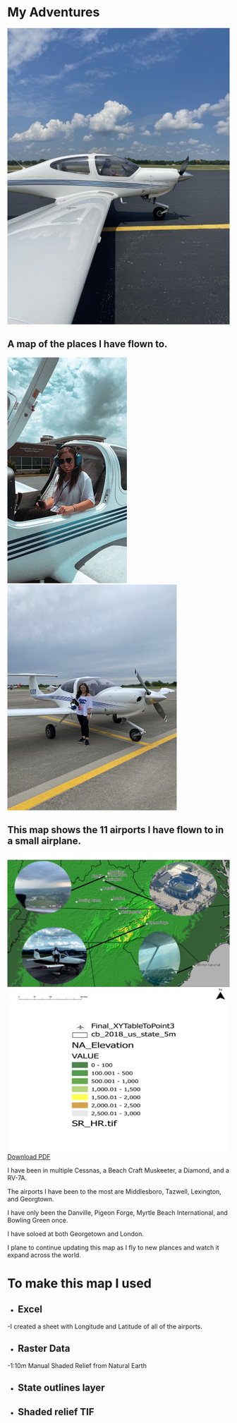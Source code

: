 # My Adventures
 ![Image of me](meinside.jpg)

## A map of the places I have flown to.

![Image of me](me.jpg) ![Image of me](theone.jpg) 



## This map shows the 11 airports I have flown to in a small airplane. 


![Image of map](FinalMap.jpg) ![Image of ledg](ledg.jpg)
[Download PDF](FinalMap.jpg)

I have been in multiple Cessnas, a Beach Craft Muskeeter, a Diamond, and a RV-7A.

The airports I have been to the most are Middlesboro, Tazwell, Lexington, and Georgtown.

I have only been the Danville, Pigeon Forge, Myrtle Beach International, and Bowling Green once.

I have soloed at both Georgetown and London.

I plane to continue updating this map as I fly to new plances and watch it expand across the world.

# To make this map I used
* ## Excel

-I created a sheet with Longitude and Latitude of all of the airports.
* ## Raster Data
-1:10m Manual Shaded Relief from Natural Earth 
* ## State outlines layer
* ## Shaded relief TIF 


